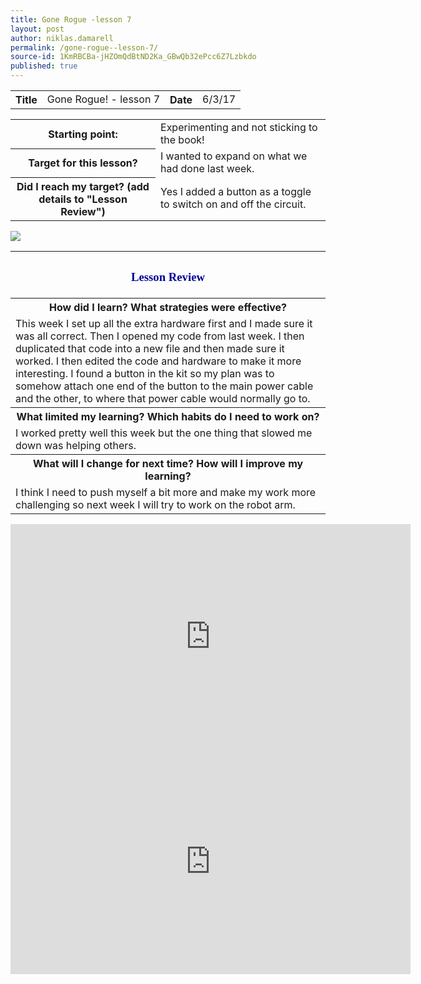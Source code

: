 ```yaml
---
title: Gone Rogue -lesson 7
layout: post
author: niklas.damarell
permalink: /gone-rogue--lesson-7/
source-id: 1KmRBCBa-jHZOmQdBtND2Ka_GBwQb32ePcc6Z7Lzbkdo
published: true
---
```

<table>
  <tr>
    <th>Title</th>
    <td>Gone Rogue! - lesson 7</td>
    <th>Date</th>
    <td>6/3/17</td>
  </tr>
</table>


<table>
  <tr>
    <th>Starting point:</th>
    <td>Experimenting and not sticking to the book!</td>
  </tr>
  <tr>
    <th>Target for this lesson?</th>
    <td>I wanted to expand on what we had done last week.</td>
  </tr>
  <tr>
    <th>Did I reach my target? 
(add details to "Lesson Review")</th>
    <td>Yes I added a button as a toggle to switch on and off the circuit.</td>
  </tr>
</table>


<table>
  <tr>  <th><h3><font face="Trebuchet MS" style="color:#000099;">Lesson Review </font></h3></th>
  </tr>
  <tr>
    <th>How did I learn? What strategies were effective? </th>
  </tr>
  <tr>
    <td>This week I set up all the extra hardware first and I made sure it was all correct. Then I opened my code from last week. I then duplicated that code into a new file and then made sure it worked. I then edited the code and hardware to make it more interesting.
I found a button in the kit so my plan was to somehow attach one end of the button to the main power cable and the other, to where that power cable would normally go to.</td>
<a><img src="http://i67.tinypic.com/29omi54.jpg" border="0" ></a>
 
 </tr>
  <tr>
    <th>What limited my learning? Which habits do I need to work on? </th>
  </tr>
  <tr>
    <td>I worked pretty well this week but the one thing that slowed me down was helping others.</td>
  </tr>
  <tr>
    <th>What will I change for next time? How will I improve my learning?</th>
  </tr>
  <tr>
    <td>I think I need to push myself a bit more and make my work more challenging so next week I will try to work on the robot arm.</td>
  </tr>
</table>

<iframe width="640" height="360" src="https://www.youtube.com/embed/WRbgy9xER5E?rel=0" frameborder="0" allowfullscreen></iframe>
<iframe width="640" height="360" src="https://www.youtube.com/embed/szHI3vXKic0?rel=0" frameborder="0" allowfullscreen></iframe>

<html>
<body>
<script async src="//pagead2.googlesyndication.com/pagead/js/adsbygoogle.js"></script>
<script>
  (adsbygoogle = window.adsbygoogle || []).push({
    google_ad_client: "ca-pub-7853205013294084",
    enable_page_level_ads: true
  });
</script>
</body>
</html>

<html>
<body>
<script async src="//pagead2.googlesyndication.com/pagead/js/adsbygoogle.js"></script>
<!-- Ads -->
<ins class="adsbygoogle"
     style="display:block"
     data-ad-client="ca-pub-7853205013294084"
     data-ad-slot="9760688653"
     data-ad-format="auto"></ins>
<script>
(adsbygoogle = window.adsbygoogle || []).push({});
</script>
</body>
</html>
